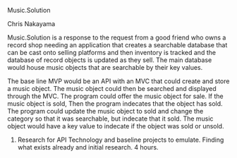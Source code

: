 Music.Solution

Chris Nakayama

Music.Solution is a response to the request from a good friend who owns a record shop needing an application that creates a searchable database that can be cast onto selling platforms and then inventory is tracked and the database of record objects is updated as they sell. The main database would house music objects that are searchable by their key values. 

The base line MVP would be an API with an MVC that could create and store a music object. The music object could then be searched and displayed through the MVC. The program could offer the music object for sale. If the music object is sold, Then the program indecates that the object has sold. The program could update the music object to sold and change the category so that it was searchable, but indecate that it sold. The music object would have a key value to indecate if the object was sold or unsold.

1. Research for API Technology and baseline projects to emulate. Finding what exists already and initial research. 4 hours.